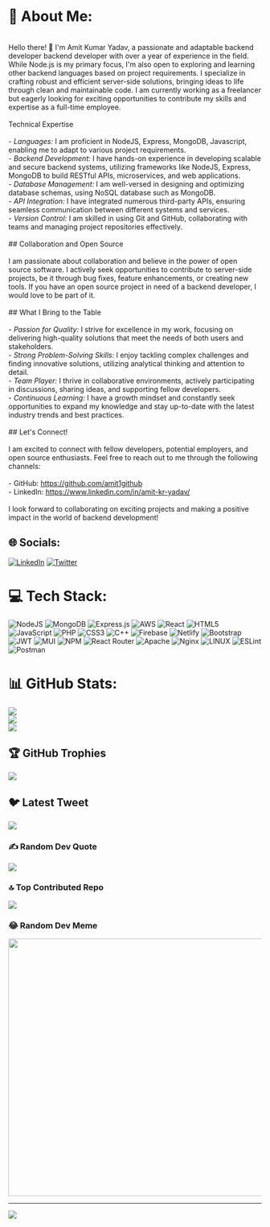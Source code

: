 # 💫 About Me:
<br>Hello there! 👋 I'm Amit Kumar Yadav, a passionate and adaptable backend developer backend developer with over a year of experience in the field. While Node.js is my primary focus, I'm also open to exploring and learning other backend languages based on project requirements. I specialize in crafting robust and efficient server-side solutions, bringing ideas to life through clean and maintainable code. I am currently working as a freelancer but eagerly looking for exciting opportunities to contribute my skills and expertise as a full-time employee.<br><br>Technical Expertise<br><br>- *Languages:* I am proficient in NodeJS, Express, MongoDB, Javascript, enabling me to adapt to various project requirements.<br>- *Backend Development:* I have hands-on experience in developing scalable and secure backend systems, utilizing frameworks like NodeJS, Express, MongoDB to build RESTful APIs, microservices, and web applications.<br>- *Database Management:* I am well-versed in designing and optimizing database schemas, using NoSQL database such as MongoDB.<br>- *API Integration:* I have integrated numerous third-party APIs, ensuring seamless communication between different systems and services.<br>- *Version Control:* I am skilled in using Git and GitHub, collaborating with teams and managing project repositories effectively.<br><br>## Collaboration and Open Source<br><br>I am passionate about collaboration and believe in the power of open source software. I actively seek opportunities to contribute to server-side projects, be it through bug fixes, feature enhancements, or creating new tools. If you have an open source project in need of a backend developer, I would love to be part of it.<br><br>## What I Bring to the Table<br><br>- *Passion for Quality:* I strive for excellence in my work, focusing on delivering high-quality solutions that meet the needs of both users and stakeholders.<br>- *Strong Problem-Solving Skills:* I enjoy tackling complex challenges and finding innovative solutions, utilizing analytical thinking and attention to detail.<br>- *Team Player:* I thrive in collaborative environments, actively participating in discussions, sharing ideas, and supporting fellow developers.<br>- *Continuous Learning:* I have a growth mindset and constantly seek opportunities to expand my knowledge and stay up-to-date with the latest industry trends and best practices.<br><br>## Let's Connect!<br><br>I am excited to connect with fellow developers, potential employers, and open source enthusiasts. Feel free to reach out to me through the following channels:<br><br>- GitHub: https://github.com/amit1github<br>- LinkedIn: https://www.linkedin.com/in/amit-kr-yadav/<br><br>I look forward to collaborating on exciting projects and making a positive impact in the world of backend development!


## 🌐 Socials:
[![LinkedIn](https://img.shields.io/badge/LinkedIn-%230077B5.svg?logo=linkedin&logoColor=white)](https://linkedin.com/in/https://www.linkedin.com/in/amit-kr-yadav/) [![Twitter](https://img.shields.io/badge/Twitter-%231DA1F2.svg?logo=Twitter&logoColor=white)](https://twitter.com/https://twitter.com/Amitkryadav2269) 

# 💻 Tech Stack:
![NodeJS](https://img.shields.io/badge/node.js-6DA55F?style=for-the-badge&logo=node.js&logoColor=white) ![MongoDB](https://img.shields.io/badge/MongoDB-%234ea94b.svg?style=for-the-badge&logo=mongodb&logoColor=white) ![Express.js](https://img.shields.io/badge/express.js-%23404d59.svg?style=for-the-badge&logo=express&logoColor=%2361DAFB) ![AWS](https://img.shields.io/badge/AWS-%23FF9900.svg?style=for-the-badge&logo=amazon-aws&logoColor=white) ![React](https://img.shields.io/badge/react-%2320232a.svg?style=for-the-badge&logo=react&logoColor=%2361DAFB) ![HTML5](https://img.shields.io/badge/html5-%23E34F26.svg?style=for-the-badge&logo=html5&logoColor=white) ![JavaScript](https://img.shields.io/badge/javascript-%23323330.svg?style=for-the-badge&logo=javascript&logoColor=%23F7DF1E) ![PHP](https://img.shields.io/badge/php-%23777BB4.svg?style=for-the-badge&logo=php&logoColor=white) ![CSS3](https://img.shields.io/badge/css3-%231572B6.svg?style=for-the-badge&logo=css3&logoColor=white) ![C++](https://img.shields.io/badge/c++-%2300599C.svg?style=for-the-badge&logo=c%2B%2B&logoColor=white) ![Firebase](https://img.shields.io/badge/firebase-%23039BE5.svg?style=for-the-badge&logo=firebase) ![Netlify](https://img.shields.io/badge/netlify-%23000000.svg?style=for-the-badge&logo=netlify&logoColor=#00C7B7) ![Bootstrap](https://img.shields.io/badge/bootstrap-%23563D7C.svg?style=for-the-badge&logo=bootstrap&logoColor=white) ![JWT](https://img.shields.io/badge/JWT-black?style=for-the-badge&logo=JSON%20web%20tokens) ![MUI](https://img.shields.io/badge/MUI-%230081CB.svg?style=for-the-badge&logo=material-ui&logoColor=white) ![NPM](https://img.shields.io/badge/NPM-%23000000.svg?style=for-the-badge&logo=npm&logoColor=white) ![React Router](https://img.shields.io/badge/React_Router-CA4245?style=for-the-badge&logo=react-router&logoColor=white) ![Apache](https://img.shields.io/badge/apache-%23D42029.svg?style=for-the-badge&logo=apache&logoColor=white) ![Nginx](https://img.shields.io/badge/nginx-%23009639.svg?style=for-the-badge&logo=nginx&logoColor=white) ![LINUX](https://img.shields.io/badge/Linux-FCC624?style=for-the-badge&logo=linux&logoColor=black) ![ESLint](https://img.shields.io/badge/ESLint-4B3263?style=for-the-badge&logo=eslint&logoColor=white) ![Postman](https://img.shields.io/badge/Postman-FF6C37?style=for-the-badge&logo=postman&logoColor=white)
# 📊 GitHub Stats:
![](https://github-readme-stats.vercel.app/api?username=amit1github&theme=dark&hide_border=true&include_all_commits=true&count_private=true)<br/>
![](https://github-readme-streak-stats.herokuapp.com/?user=amit1github&theme=dark&hide_border=true)<br/>
![](https://github-readme-stats.vercel.app/api/top-langs/?username=amit1github&theme=dark&hide_border=true&include_all_commits=true&count_private=true&layout=compact)

## 🏆 GitHub Trophies
![](https://github-profile-trophy.vercel.app/?username=amit1github&theme=dracula&no-frame=false&no-bg=false&margin-w=4)

## 🐦 Latest Tweet
[![](https://gtce.itsvg.in/api?username=https://twitter.com/Amitkryadav2269)](https://github.com/VishwaGauravIn/github-twitter-card-embed)

### ✍️ Random Dev Quote
![](https://quotes-github-readme.vercel.app/api?type=horizontal&theme=radical)

### 🔝 Top Contributed Repo
![](https://github-contributor-stats.vercel.app/api?username=amit1github&limit=5&theme=dark&combine_all_yearly_contributions=true)

### 😂 Random Dev Meme
<img src="https://rm.up.railway.app/" width="512px"/>

---
[![](https://visitcount.itsvg.in/api?id=amit1github&icon=0&color=0)](https://visitcount.itsvg.in)

<!-- Proudly created with GPRM ( https://gprm.itsvg.in ) -->
